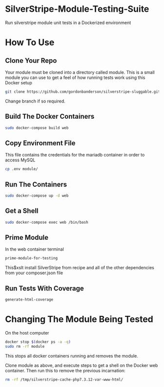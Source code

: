 # SilverStripe-Module-Testing-Suite
Run silverstripe module unit tests in a Dockerized environment

# How To Use
## Clone Your Repo
Your module must be cloned into a directory called module.  This is a small module you can use to get a feel of how
running tests work using this Docker setup

```bash
git clone https://github.com/gordonbanderson/silverstripe-sluggable.git module
```

Change branch if so required.

## Build The Docker Containers
```bash
sudo docker-compose build web
```

## Copy Environment File
This file contains the credentials for the mariadb container in order to access MySQL
```bash
cp .env module/
```


## Run The Containers
```bash
sudo docker-compose up -d web
```

## Get a Shell
```bash
sudo docker-compose exec web /bin/bash
```

## Prime Module
In the web container terminal

```bash
prime-module-for-testing
```

This$xslt install SilverStripe from recipe and all of the other dependencies from your composer.json file


## Run Tests With Coverage
```bash
generate-html-coverage
```

# Changing The Module Being Tested
On the host computer
```bash
docker stop $(docker ps -a -q)
sudo rm -rf module
```

This stops all docker containers running and removes the module.

Clone module as above, and execute steps to get a shell on the Docker web container.  Then run this to remove the previous
incarnation:

```bash
rm -rf /tmp/silverstripe-cache-php7.3.12-var-www-html/
```
